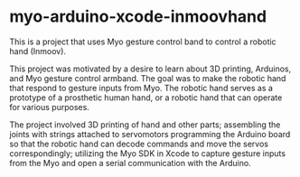 # myo-arduino-xcode-inmoovhand

This is a project that uses Myo gesture control band to control a robotic hand (Inmoov).

This project was motivated by a desire to learn about 3D printing, Arduinos, and Myo gesture control armband. The goal was to make the robotic hand that respond to gesture inputs from Myo. The robotic hand serves as a prototype of a prosthetic
human hand, or a robotic hand that can operate for various purposes.

The project involved 3D printing of hand and other parts; assembling the joints with strings attached to servomotors programming the Arduino board so that the robotic hand can decode commands and move the servos correspondingly; utilizing the Myo SDK in Xcode to capture gesture inputs from the Myo and open a serial communication with the Arduino.
